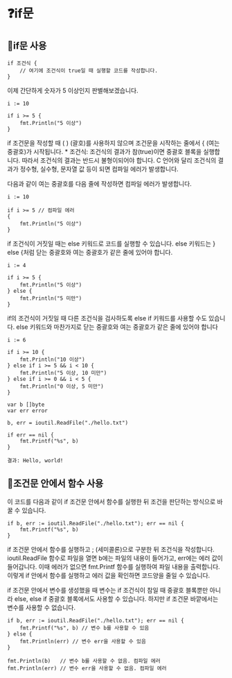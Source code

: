 # ❓if문
## 🌱if문 사용
```
if 조건식 {
	// 여기에 조건식이 true일 때 실행할 코드를 작성합니다.
}
```
이제 간단하게 숫자가 5 이상인지 판별해보겠습니다.
```
i := 10

if i >= 5 {
	fmt.Println("5 이상")
}
```
if 조건문을 작성할 때 ( ) (괄호)를 사용하지 않으며 조건문을 시작하는 줄에서 { (여는 중괄호)가 시작됩니다. * 조건식: 조건식의 결과가 참(true)이면 중괄호 블록을 실행합니다. 따라서 조건식의 결과는 반드시 불형이되어야 합니다. C 언어와 달리 조건식의 결과가 정수형, 실수형, 문자열 값 등이 되면 컴파일 에러가 발생합니다.

다음과 같이 여는 중괄호를 다음 줄에 작성하면 컴파일 에러가 발생합니다.

```
i := 10

if i >= 5 // 컴파일 에러
{
	fmt.Println("5 이상")
}
```
if 조건식이 거짓일 때는 else 키워드로 코드를 실행할 수 있습니다. else 키워드는 } else {처럼 닫는 중괄호와 여는 중괄호가 같은 줄에 있어야 합니다.

```
i := 4

if i >= 5 {
	fmt.Println("5 이상")
} else {
	fmt.Println("5 미만")
}
```

if의 조건식이 거짓일 때 다른 조건식을 검사하도록 else if 키워드를 사용할 수도 있습니다. else 키워드와 마찬가지로 닫는 중괄호와 여는 중괄호가 같은 줄에 있어야 합니다

```
i := 6

if i >= 10 {
	fmt.Println("10 이상")
} else if i >= 5 && i < 10 {
	fmt.Println("5 이상, 10 미만")
} else if i >= 0 && i < 5 {
	fmt.Println("0 이상, 5 미만")
}
```

```
var b []byte
var err error

b, err = ioutil.ReadFile("./hello.txt")

if err == nil {
	fmt.Printf("%s", b)
}

결과: Hello, world!
```
## 🌱조건문 안에서 함수 사용
이 코드를 다음과 같이 if 조건문 안에서 함수를 실행한 뒤 조건을 판단하는 방식으로 바꿀 수 있습니다.

```
if b, err := ioutil.ReadFile("./hello.txt"); err == nil {
	fmt.Printf("%s", b)
}
```


if 조건문 안에서 함수를 실행하고 ; (세미콜론)으로 구분한 뒤 조건식을 작성합니다. ioutil.ReadFile 함수로 파일을 열면 b에는 파일의 내용이 들어가고, err에는 에러 값이 들어갑니다. 이때 에러가 없으면 fmt.Printf 함수를 실행하여 파일 내용을 출력합니다. 이렇게 if 안에서 함수를 실행하고 에러 값을 확인하면 코드양을 줄일 수 있습니다.

if 조건문 안에서 변수를 생성했을 때 변수는 if 조건식이 참일 때 중괄호 블록뿐만 아니라 else, else if 중괄호 블록에서도 사용할 수 있습니다. 하지만 if 조건문 바깥에서는 변수를 사용할 수 없습니다.

```
if b, err := ioutil.ReadFile("./hello.txt"); err == nil {
	fmt.Printf("%s", b) // 변수 b를 사용할 수 있음
} else {
	fmt.Println(err) // 변수 err을 사용할 수 있음
}

fmt.Println(b)   // 변수 b를 사용할 수 없음. 컴파일 에러
fmt.Println(err) // 변수 err을 사용할 수 없음. 컴파일 에러
```


